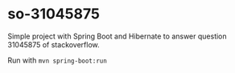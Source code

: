 # so-31045875
Simple project with Spring Boot and Hibernate to answer question 31045875 of stackoverflow.

Run with `mvn spring-boot:run`
